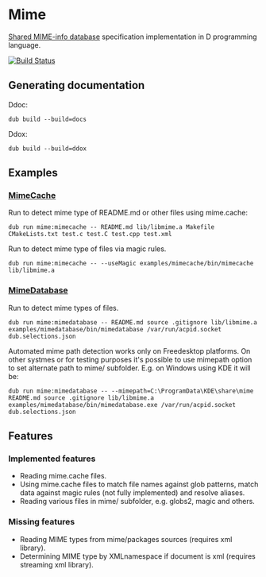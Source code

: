# Mime

[Shared MIME-info database](http://standards.freedesktop.org/shared-mime-info-spec/shared-mime-info-spec-latest.html) specification implementation in D programming language.

[![Build Status](https://travis-ci.org/MyLittleRobo/mime.svg?branch=master)](https://travis-ci.org/MyLittleRobo/mime)

## Generating documentation

Ddoc:

    dub build --build=docs
    
Ddox:

    dub build --build=ddox

## Examples

### [MimeCache](examples/mimecache/source/app.d)

Run to detect mime type of README.md or other files using mime.cache:

    dub run mime:mimecache -- README.md lib/libmime.a Makefile CMakeLists.txt test.c test.C test.cpp test.xml

Run to detect mime type of files via magic rules.
    
    dub run mime:mimecache -- --useMagic examples/mimecache/bin/mimecache lib/libmime.a

    
### [MimeDatabase](examples/mimedatabase/source/app.d)

Run to detect mime types of files.

    dub run mime:mimedatabase -- README.md source .gitignore lib/libmime.a examples/mimedatabase/bin/mimedatabase /var/run/acpid.socket dub.selections.json
    
Automated mime path detection works only on Freedesktop platforms. On other systmes or for testing purposes it's possible to use mimepath option to set alternate path to mime/ subfolder. E.g. on Windows using KDE it will be:

    dub run mime:mimedatabase -- --mimepath=C:\ProgramData\KDE\share\mime README.md source .gitignore lib/libmime.a examples/mimedatabase/bin/mimedatabase.exe /var/run/acpid.socket dub.selections.json
    
## Features

### Implemented features

* Reading mime.cache files.
* Using mime.cache files to match file names against glob patterns, match data against magic rules (not fully implemented) and resolve aliases.
* Reading various files in mime/ subfolder, e.g. globs2, magic and others.

### Missing features

* Reading MIME types from mime/packages sources (requires xml library).
* Determining MIME type by XMLnamespace if document is xml (requires streaming xml library).
